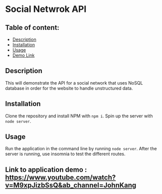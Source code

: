 # Social Netwrok API

## Table of content: 
  - [Description](#description)
  - [Installation](#installation)
  - [Usage](#usage)
  - [Demo Link](#link)
 

## Description <a id="description"></a>
This will demonstrate the API for a social network that uses NoSQL database in order for the website to handle unstructured data.
## Installation <a id="installation"></a>
Clone the repository and install NPM with `npm i`. Spin up the server with `node server`.
## Usage <a id="usage"></a>
Run the application in the command line by running `node server`. After the server is running, use insomnia to test the different routes. 

## Link to application demo <a id="link"></a>: https://www.youtube.com/watch?v=M9xpJizbSsQ&ab_channel=JohnKang
